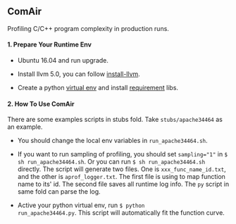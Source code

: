 ## ComAir


Profiling C/C++ program complexity in production runs.

#### 1. Prepare Your Runtime Env

- Ubuntu 16.04 and run upgrade. 

- Install llvm 5.0, you can follow [install-llvm](install-llvm.txt).

- Create a python [virtual env](https://virtualenv.pypa.io/en/stable/) and install [requirement](requirements.txt) libs.

#### 2. How To Use ComAir

<!--- (TODO: update detail document) --->

There are some examples scripts in stubs fold. Take <code>stubs/apache34464</code> as an example. 

- You should change the local env variables in <code>run_apache34464.sh</code>.

- If you want to run sampling of profiling, you should set <code>sampling="1"</code> in <code>$ sh run_apache34464.sh</code>.
 Or you can run <code>$ sh run_apache34464.sh</code> directly. The script will generate two files. One is <code>xxx_func_name_id.txt</code>, and the other is <code>aprof_logger.txt</code>. The first file is using to map function name to its' id. The second file saves all runtime log info. The <code>py</code> script in same fold can parse the log.

- Active your python virtual env, run <code>$ python run_apache34464.py</code>.
 This script will automatically fit the function curve.  

<!--- (TODO: update some examples display) --->

